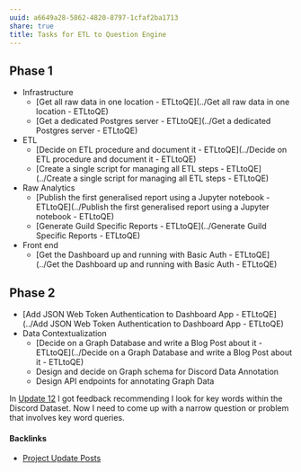 ```yaml
---
uuid: a6649a28-5862-4820-8797-1cfaf2ba1713
share: true
title: Tasks for ETL to Question Engine
---
```

## Phase 1

* Infrastructure
	* [Get all raw data in one location - ETLtoQE](../Get all raw data in one location - ETLtoQE)
	* [Get a dedicated Postgres server - ETLtoQE](../Get a dedicated Postgres server - ETLtoQE)
* ETL
	* [Decide on ETL procedure and document it - ETLtoQE](../Decide on ETL procedure and document it - ETLtoQE)
	* [Create a single script for managing all ETL steps - ETLtoQE](../Create a single script for managing all ETL steps - ETLtoQE)
* Raw Analytics
	* [Publish the first generalised report using a Jupyter notebook - ETLtoQE](../Publish the first generalised report using a Jupyter notebook - ETLtoQE)
	* [Generate Guild Specific Reports - ETLtoQE](../Generate Guild Specific Reports - ETLtoQE)
* Front end
	* [Get the Dashboard up and running with Basic Auth - ETLtoQE](../Get the Dashboard up and running with Basic Auth - ETLtoQE)

## Phase 2

* [Add JSON Web Token Authentication to Dashboard App - ETLtoQE](../Add JSON Web Token Authentication to Dashboard App - ETLtoQE)
* Data Contextualization
	* [Decide on a Graph Database and write a Blog Post about it - ETLtoQE](../Decide on a Graph Database and write a Blog Post about it - ETLtoQE)
	* Design and decide on Graph schema for Discord Data Annotation
	* Design API endpoints for annotating Graph Data

In [Update 12](../20be1355-e585-4eb4-b0a7-4a65c1eda264) I got feedback recommending I look for key words within the Discord Dataset. Now I need to come up with a narrow question or problem that involves key word queries.

#### Backlinks

* [Project Update Posts](/4c45797f-8d43-4277-a5c1-de8df9aa7876)